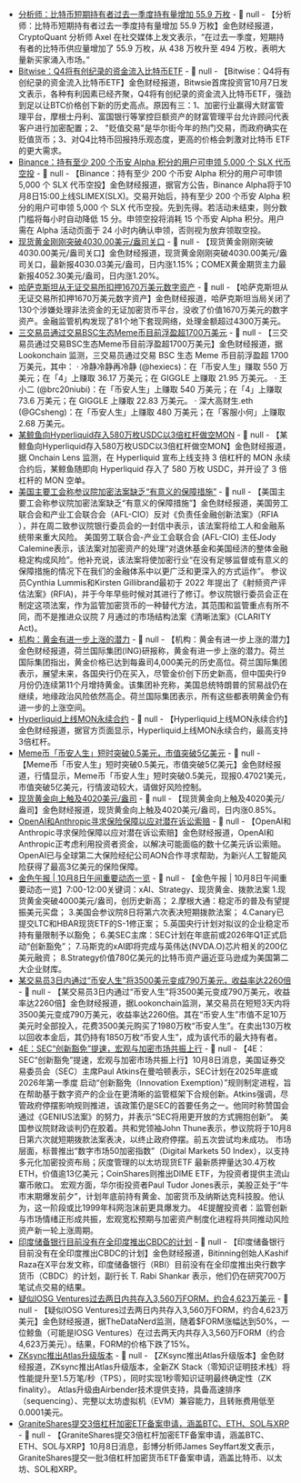 - [分析师：比特币短期持有者过去一季度持有量增加 55.9 万枚]() - 📰 null - 【分析师：比特币短期持有者过去一季度持有量增加 55.9 万枚】金色财经报道，CryptoQuant 分析师 Axel 在社交媒体上发文表示，“在过去一季度，短期持有者的比特币供应量增加了 55.9 万枚，从 438 万枚升至 494 万枚，表明大量新买家涌入市场。”
- [Bitwise：Q4将有创纪录的资金流入比特币ETF](https://www.jinse.cn/blockchain/3722370.html) - 📰 null - 【Bitwise：Q4将有创纪录的资金流入比特币ETF】金色财经报道，Bitwsie首席投资官10月7日发文表示，各种有利因素已经齐聚，Q4将有创纪录的资金流入比特币ETF，强劲到足以让BTC价格创下新的历史高点。原因有三：1、加密行业赢得大财富管理平台，摩根士丹利、富国银行等掌控巨额资产的财富管理平台允许顾问代表客户进行加密配置；2、 "贬值交易"是华尔街今年的热门交易，而政府确实在贬值货币；3、对Q4比特币回报持乐观态度，更高的价格会刺激对比特币 ETF 的更大需求。
- [Binance：持有至少 200 个币安 Alpha 积分的用户可申领 5,000 个 SLX 代币空投]() - 📰 null - 【Binance：持有至少 200 个币安 Alpha 积分的用户可申领 5,000 个 SLX 代币空投】金色财经报道，据官方公告，Binance Alpha将于10月8日15:00上线SLIMEX(SLX)。交易开始后，持有至少 200 个币安 Alpha 积分的用户可申领 5,000 个 SLX 代币空投。先到先得。若活动未结束，则分数门槛将每小时自动降低 15 分。申领空投将消耗 15 个币安 Alpha 积分。用户需在 Alpha 活动页面于 24 小时内确认申领，否则视为放弃领取空投。
- [现货黄金刚刚突破4030.00美元/盎司关口]() - 📰 null - 【现货黄金刚刚突破4030.00美元/盎司关口】金色财经报道，现货黄金刚刚突破4030.00美元/盎司关口，最新报4030.03美元/盎司，日内涨1.15%；COMEX黄金期货主力最新报4052.30美元/盎司，日内涨1.20%。
- [哈萨克斯坦从无证交易所扣押1670万美元数字资产](https://decrypt.co/343359/kazakhstan-tightens-crypto-rules-seizing-16-7m-illegal-exchanges) - 📰 null - 【哈萨克斯坦从无证交易所扣押1670万美元数字资产】金色财经报道，哈萨克斯坦当局关闭了130个涉嫌处理非法资金的无证加密货币平台，没收了价值1670万美元的数字资产。金融监管机构发现了81个地下套现网络，处理金额超过4300万美元。
- [三交易员通过交易BSC生态Meme币目前浮盈超1700万美元](https://x.com/lookonchain/status/1975782365650952370) - 📰 null - 【三交易员通过交易BSC生态Meme币目前浮盈超1700万美元】金色财经报道，据 Lookonchain 监测，三交易员通过交易 BSC 生态 Meme 币目前浮盈超 1700 万美元，其中： 
· 冷静冷静再冷静 (@hexiecs)：在「币安人生」赚取 550 万美元；在「4」上赚取 36.17 万美元；在 GIGGLE 上赚取 21.95 万美元。 
· 王小二 (@brc20niubi)：在「币安人生」上赚取 540 万美元；在「4」上赚取 73.6 万美元；在 GIGGLE 上赚取 22.83 万美元。 
· 深大高财生.eth (@GCsheng)：在「币安人生」上赚取 480 万美元；在「客服小何」上赚取 2.68 万美元。
- [某鲸鱼向Hyperliquid存入580万枚USDC以3倍杠杆做空MON]() - 📰 null - 【某鲸鱼向Hyperliquid存入580万枚USDC以3倍杠杆做空MON】金色财经报道，据 Onchain Lens 监测，在 Hyperliquid 宣布上线支持 3 倍杠杆的 MON 永续合约后，某鲸鱼随即向 Hyperliquid 存入了 580 万枚 USDC，并开设了 3 倍杠杆的 MON 空单。
- [美国主要工会称参议院加密法案缺乏“有意义的保障措施”](https://cointelegraph.com/news/major-us-labor-union-raises-concerns-about-crypto-regulations-in-senate-bill) - 📰 null - 【美国主要工会称参议院加密法案缺乏“有意义的保障措施”】金色财经报道，美国劳工联合会和产业工会联合会（AFL-CIO）反对《负责任金融创新法案》（RFIA ），并在周二致参议院银行委员会的一封信中表示，该法案将给工人和金融系统带来重大风险。 
美国劳工联合会-产业工会联合会 (AFL-CIO) 主任Jody Calemine表示，该法案对加密资产的处理“对退休基金和美国经济的整体金融稳定构成风险”。他补充说，该法案将使加密行业“在没有足够监督或有意义的保障措施的情况下在我们的金融体系中以更广泛和更深入的方式运作”。 
参议员Cynthia Lummis和Kirsten Gillibrand最初于 2022 年提出了《射频资产评估法案》(RFIA)，并于今年早些时候对其进行了修订。参议院银行委员会正在制定这项法案，作为监管加密货币的一种替代方法，其范围和监管重点有所不同，而不是推进众议院 7 月通过的市场结构法案《清晰法案》(CLARITY Act)。
- [机构：黄金有进一步上涨的潜力]() - 📰 null - 【机构：黄金有进一步上涨的潜力】金色财经报道，荷兰国际集团(ING)研报称，黄金有进一步上涨的潜力。荷兰国际集团指出，黄金价格已达到每盎司4,000美元的历史高位。荷兰国际集团表示，展望未来，各国央行仍在买入，尽管金价创下历史新高，但中国央行9月份仍连续第11个月增持黄金。该集团补充称，美国总统特朗普的贸易战仍在继续，地缘政治风险依然高企。荷兰国际集团表示，所有这些都表明黄金仍有进一步的上涨空间。
- [Hyperliquid上线MON永续合约](twitter.com/HyperliquidX/status/1975781595513819524) - 📰 null - 【Hyperliquid上线MON永续合约】金色财经报道，据官方页面显示，Hyperliquid上线MON永续合约，最高支持3倍杠杆。
- [Meme币「币安人生」短时突破0.5美元，市值突破5亿美元]() - 📰 null - 【Meme币「币安人生」短时突破0.5美元，市值突破5亿美元】金色财经报道，行情显示，Meme币「币安人生」短时突破0.5美元，现报0.47021美元，市值突破5亿美元，行情波动较大，请做好风险控制。
- [现货黄金向上触及4020美元/盎司]() - 📰 null - 【现货黄金向上触及4020美元/盎司】金色财经报道，现货黄金向上触及4020美元/盎司，日内涨0.85%。
- [OpenAI和Anthropic寻求保险保障以应对潜在诉讼索赔]() - 📰 null - 【OpenAI和Anthropic寻求保险保障以应对潜在诉讼索赔】金色财经报道，OpenAI和Anthropic正考虑利用投资者资金，以解决可能面临的数十亿美元诉讼索赔。OpenAI已与全球第二大保险经纪公司AON合作寻求帮助，为新兴人工智能风险获得了最高3亿美元的保险保障。
- [金色午报 | 10月8日午间重要动态一览]() - 📰 null - 【金色午报 | 10月8日午间重要动态一览】7:00-12:00关键词：xAI、Strategy、现货黄金、拨款法案 
1.现货黄金突破4000美元/盎司，创历史新高； 
2.摩根大通：稳定币的普及有望提振美元买盘； 
3.美国会参议院8日将第六次表决短期拨款法案； 
4.Canary已提交LTC和HBAR现货ETF的S-1修正案； 
5.英国央行计划对拟议的企业稳定币持有量限制予以豁免； 
6.美SEC主席：SEC计划在年底前或2026年Q1正式启动“创新豁免”； 
7.马斯克的xAI即将完成与英伟达(NVDA.O)芯片相关的200亿美元融资； 
8.Strategy价值780亿美元的比特币资产逼近亚马逊成为美国第二大企业财库。
- [某交易员3日内通过“币安人生”将3500美元变成790万美元，收益率达2260倍](https://x.com/lookonchain/status/1975769092801110400) - 📰 null - 【某交易员3日内通过“币安人生”将3500美元变成790万美元，收益率达2260倍】金色财经报道，据Lookonchain监测，某交易员在短短3天内将3500美元变成790万美元，收益率达2260倍。其在“币安人生”市值不足10万美元时全部投入，花费3500美元购买了1980万枚“币安人生”。在卖出130万枚以回收本金后，其仍持有1850万枚“币安人生”，成为该代币的最大持有者。
- [4E：SEC“创新豁免”提速，宏观与加密市场共振上行](https://x.com/4e_zh/status/1975767209185276379?s=46) - 📰 null - 【4E：SEC“创新豁免”提速，宏观与加密市场共振上行】10月8日消息，美国证券交易委员会（SEC）主席Paul Atkins在曼哈顿表示，SEC计划在2025年底或2026年第一季度 启动“创新豁免（Innovation Exemption）”规则制定进程，旨在帮助基于数字资产的企业在更清晰的监管框架下合规创新。Atkins强调，尽管政府停摆影响规则推进，该政策仍是SEC的首要任务之一。他同时称赞国会通过《GENIUS法案》的努力，并表示“SEC将用更开放的方式拥抱创新”。 
美国参议院财政谈判仍在胶着。共和党领袖John Thune表示，参议院将于10月8日第六次就短期拨款法案表决，以终止政府停摆。前五次尝试均未成功。 
市场层面，标普推出“数字市场50加密指数”（Digital Markets 50 Index），以支持多元化加密投资布局；灰度管理的以太坊现货ETF 最新质押量达30.4万枚ETH，价值逾13亿美元；CoinShares则推出DIME ETF，为投资者提供主流山寨币敞口。 
宏观方面，华尔街投资者Paul Tudor Jones表示，美股正处于“牛市末期爆发前夕”，计划年底前持有黄金、加密货币及纳斯达克科技股。他认为，这一阶段或比1999年科网泡沫前更具爆发力。 
4E提醒投资者：监管创新与市场情绪正形成共振，宏观宽松预期与加密资产制度化进程将共同推动风险资产新一轮上涨周期。
- [印度储备银行目前没有在全印度推出CBDC的计划](https://x.com/simplykashif/status/1975769751453421889) - 📰 null - 【印度储备银行目前没有在全印度推出CBDC的计划】金色财经报道，Bitinning创始人Kashif Raza在X平台发文称，印度储备银行（RBI）目前没有在全印度推出央行数字货币（CBDC）的计划，副行长 T. Rabi Shankar 表示，他们仍在研究700万笔试点交易的结果。
- [疑似IOSG Ventures过去两日内共存入3,560万FORM，约合4,623万美元](https://x.com/OnchainDataNerd/status/1975767480556789778) - 📰 null - 【疑似IOSG Ventures过去两日内共存入3,560万FORM，约合4,623万美元】金色财经报道，据TheDataNerd监测，随着$FORM涨幅达到50%，一位鲸鱼（可能是IOSG Ventures）在过去两天内共存入3,560万FORM（约合4,623万美元）。结果，FORM的价格下跌了15%。
- [ZKsync推出Atlas升级版本](https://x.com/BTCTN/status/1975762825823088907) - 📰 null - 【ZKsync推出Atlas升级版本】金色财经报道，ZKsync推出Atlas升级版本，全新ZK Stack（零知识证明技术栈）将性能提升至1.5万笔/秒（TPS），同时实现1秒零知识证明最终确定性（ZK finality）。 
Atlas升级由Airbender技术提供支持，具备高速排序（sequencing）、完整以太坊虚拟机（EVM）兼容能力，且转账费用低至0.0001美元。
- [GraniteShares提交3倍杠杆加密ETF备案申请，涵盖BTC、ETH、SOL与XRP](https://x.com/JSeyff/status/1975660310301151727) - 📰 null - 【GraniteShares提交3倍杠杆加密ETF备案申请，涵盖BTC、ETH、SOL与XRP】10月8日消息，彭博分析师James Seyffart发文表示，GraniteShares提交一批3倍杠杆加密货币ETF备案申请，涵盖比特币、以太坊、SOL和XRP。
